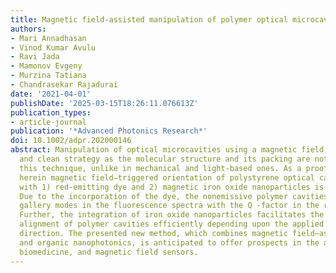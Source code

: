 ```yaml
---
title: Magnetic field-assisted manipulation of polymer optical microcavities
authors:
- Mari Annadhasan
- Vinod Kumar Avulu
- Ravi Jada
- Mamonov Evgeny
- Murzina Tatiana
- Chandrasekar Rajadurai
date: '2021-04-01'
publishDate: '2025-03-15T18:26:11.076613Z'
publication_types:
- article-journal
publication: '*Advanced Photonics Research*'
doi: 10.1002/adpr.202000146
abstract: Manipulation of optical microcavities using a magnetic field is a novel
  and clean strategy as the molecular structure and its packing are not affected in
  this technique, unlike in mechanical and light‐based ones. As a proof of principle,
  herein magnetic field–triggered orientation of polystyrene optical cavities loaded
  with 1) red‐emitting dye and 2) magnetic iron oxide nanoparticles is demonstrated.
  Due to the incorporation of the dye, the nonemissive polymer cavities show whispering
  gallery modes in the fluorescence spectra with the Q ‐factor in the range of 400.
  Further, the integration of iron oxide nanoparticles facilitates the collective
  alignment of polymer cavities efficiently depending upon the applied magnetic field
  direction. The presented new method, which combines magnetic field–assisted micromanipulation
  and organic nanophotonics, is anticipated to offer prospects in the area of biophotonics,
  biomedicine, and magnetic field sensors.
---
```

